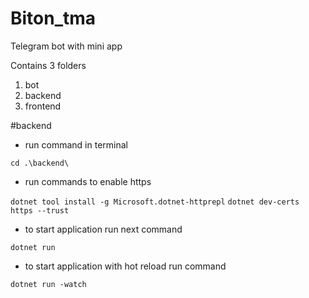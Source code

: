 # Biton_tma
 Telegram bot with mini app

 Contains 3 folders
 1. bot
 2. backend
 3. frontend

#backend
- run command in terminal

```cd .\backend\```

- run commands to enable https

```dotnet tool install -g Microsoft.dotnet-httprepl```
```dotnet dev-certs https --trust```

- to start application run next command

```dotnet run```

- to start application with hot reload run command

```dotnet run -watch```
